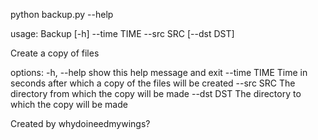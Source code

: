 python backup.py --help

usage: Backup [-h] --time TIME --src SRC [--dst DST]

Create a copy of files

options:
  -h, --help   show this help message and exit
  --time TIME  Time in seconds after which a copy of the files will be created
  --src SRC    The directory from which the copy will be made
  --dst DST    The directory to which the copy will be made

Created by whydoineedmywings?
